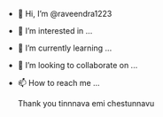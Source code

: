 - 👋 Hi, I’m @raveendra1223
- 👀 I’m interested in ...
- 🌱 I’m currently learning ...
- 💞️ I’m looking to collaborate on ...
- 📫 How to reach me ...
    
    Thank you
    tinnnava emi chestunnavu
<!---
raveendra1223/raveendra1223 is a ✨ special ✨ repository because its `README.md` (this file) appears on your GitHub profile.
You can click the Preview link to take a look at your changes.
--->
